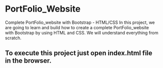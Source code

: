 # PortFolio_Website
Complete PortFolio_website with Bootstrap - HTML/CSS In this project, we are going to learn and build how to create a complete PortFolio_website with Bootstrap by using HTML and CSS. We will understand everything from scratch. 

## To execute this project just open index.html file in the browser.
